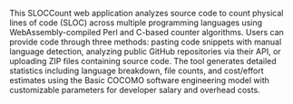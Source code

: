 This SLOCCount web application analyzes source code to count physical lines of code (SLOC) across multiple programming languages using WebAssembly-compiled Perl and C-based counter algorithms. Users can provide code through three methods: pasting code snippets with manual language detection, analyzing public GitHub repositories via their API, or uploading ZIP files containing source code. The tool generates detailed statistics including language breakdown, file counts, and cost/effort estimates using the Basic COCOMO software engineering model with customizable parameters for developer salary and overhead costs.

<!-- Generated from commit: 856220629b0a7797eba896682dd60a2bfa9d3482 -->